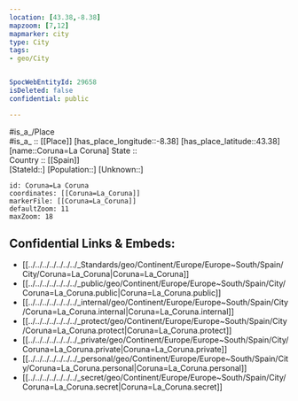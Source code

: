 ```yaml
---
location: [43.38,-8.38] 
mapzoom: [7,12] 
mapmarker: city 
type: City
tags:
- geo/City


SpocWebEntityId: 29658
isDeleted: false
confidential: public

---
```

#is_a_/Place  
#is_a_ :: [[Place]] 
[has_place_longitude::-8.38] 
[has_place_latitude::43.38] 
[name::Coruna=La Coruna] 
State ::  
Country :: [[Spain]]  
[StateId::] 
[Population::] 
[Unknown::] 


```leaflet
id: Coruna=La Coruna
coordinates: [[Coruna=La_Coruna]] 
markerFile: [[Coruna=La_Coruna]] 
defaultZoom: 11 
maxZoom: 18
```


## Confidential Links & Embeds: 
- [[../../../../../../../_Standards/geo/Continent/Europe/Europe~South/Spain/City/Coruna=La_Coruna|Coruna=La_Coruna]] 
- [[../../../../../../../_public/geo/Continent/Europe/Europe~South/Spain/City/Coruna=La_Coruna.public|Coruna=La_Coruna.public]] 
- [[../../../../../../../_internal/geo/Continent/Europe/Europe~South/Spain/City/Coruna=La_Coruna.internal|Coruna=La_Coruna.internal]] 
- [[../../../../../../../_protect/geo/Continent/Europe/Europe~South/Spain/City/Coruna=La_Coruna.protect|Coruna=La_Coruna.protect]] 
- [[../../../../../../../_private/geo/Continent/Europe/Europe~South/Spain/City/Coruna=La_Coruna.private|Coruna=La_Coruna.private]] 
- [[../../../../../../../_personal/geo/Continent/Europe/Europe~South/Spain/City/Coruna=La_Coruna.personal|Coruna=La_Coruna.personal]] 
- [[../../../../../../../_secret/geo/Continent/Europe/Europe~South/Spain/City/Coruna=La_Coruna.secret|Coruna=La_Coruna.secret]] 
